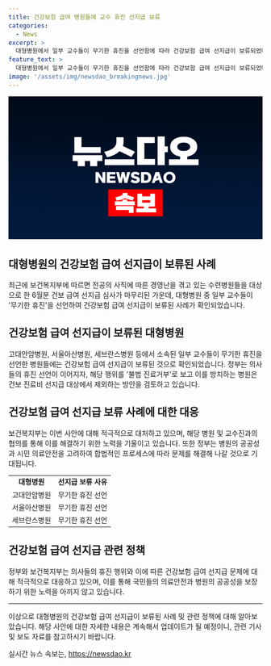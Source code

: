 ```yaml
---
title: 건강보험 급여 병원들에 교수 휴진 선지급 보류
categories:
  - News
excerpt: >
  대형병원에서 일부 교수들이 무기한 휴진을 선언함에 따라 건강보험 급여 선지급이 보류되었다. 보건복지부는 수련병원들을 대상으로 한 6월분 건보 급여 선지급 심사를 마무리하며 해당 병원의 일부 교수들에게 이러한 조치가 취해졌다고 확인했다. 정부는 의사들의 휴진 선언을 불법 진료거부로 보고, 방치하는 병원은 건보 진료비 선지급 대상에서 제외할 방안을 검토 중이다. #휴진 #대형병원 #건보 #선지급 #복지부
feature_text: >
  대형병원에서 일부 교수들이 무기한 휴진을 선언함에 따라 건강보험 급여 선지급이 보류되었다. 보건복지부는 수련병원들을 대상으로 한 6월분 건보 급여 선지급 심사를 마무리하며 해당 병원의 일부 교수들에게 이러한 조치가 취해졌다고 확인했다. 정부는 의사들의 휴진 선언을 불법 진료거부로 보고, 방치하는 병원은 건보 진료비 선지급 대상에서 제외할 방안을 검토 중이다. #휴진 #대형병원 #건보 #선지급 #복지부
image: '/assets/img/newsdao_breakingnews.jpg'
---
```


<p><img src="/assets/img/newsdao_breakingnews.jpg" alt="cryptoinkorea 속보" /></p>

<h2>대형병원의 건강보험 급여 선지급이 보류된 사례</h2>

<p data-ke-size="size16">최근에 보건복지부에 따르면 전공의 사직에 따른 경영난을 겪고 있는 수련병원들을 대상으로 한 6월분 건보 급여 선지급 심사가 마무리된 가운데, 대형병원 중 일부 교수들이 '무기한 휴진'을 선언하여 건강보험 급여 선지급이 보류된 사례가 확인되었습니다.</p>

<h2>건강보험 급여 선지급이 보류된 대형병원</h2>

<p data-ke-size="size16">고대안암병원, 서울아산병원, 세브란스병원 등에서 소속된 일부 교수들이 무기한 휴진을 선언한 병원들에는 건강보험 급여 선지급이 보류된 것으로 확인되었습니다. 정부는 의사들의 휴진 선언이 이어지자, 해당 행위를 '불법 진료거부'로 보고 이를 방치하는 병원은 건보 진료비 선지급 대상에서 제외하는 방안을 검토하고 있습니다.</p>

<h2>건강보험 급여 선지급 보류 사례에 대한 대응</h2>

<p data-ke-size="size16">보건복지부는 이번 사안에 대해 적극적으로 대처하고 있으며, 해당 병원 및 교수진과의 협의를 통해 이를 해결하기 위한 노력을 기울이고 있습니다. 또한 정부는 병원의 공공성과 시민 의료안전을 고려하여 합법적인 프로세스에 따라 문제를 해결해 나갈 것으로 기대됩니다.</p>

<table>
    <tr>
        <td style="text-align: center; height: 17px;"><b>대형병원</b></td>
        <td style="text-align: center; height: 17px;"><b>선지급 보류 사유</b></td>
    </tr>
    <tr>
        <td style="text-align: center; height: 17px;">고대안암병원</td>
        <td style="text-align: center; height: 17px;">무기한 휴진 선언</td>
    </tr>
    <tr>
        <td style="text-align: center; height: 17px;">서울아산병원</td>
        <td style="text-align: center; height: 17px;">무기한 휴진 선언</td>
    </tr>
    <tr>
        <td style="text-align: center; height: 17px;">세브란스병원</td>
        <td style="text-align: center; height: 17px;">무기한 휴진 선언</td>
    </tr>
</table>

<h2>건강보험 급여 선지급 관련 정책</h2>

<p data-ke-size="size16">정부와 보건복지부는 의사들의 휴진 행위와 이에 따른 건강보험 급여 선지급 문제에 대해 적극적으로 대응하고 있으며, 이를 통해 국민들의 의료안전과 병원의 공공성을 보장하기 위한 노력을 아끼지 않고 있습니다.</p>

<hr>

<p data-ke-size="size16">이상으로 대형병원의 건강보험 급여 선지급이 보류된 사례 및 관련 정책에 대해 알아보았습니다. 해당 사안에 대한 자세한 내용은 계속해서 업데이트가 될 예정이니, 관련 기사 및 보도 자료를 참고하시기 바랍니다.</p>
실시간 뉴스 속보는, <a href="https://newsdao.kr" rel="dofollow">https://newsdao.kr</a>


